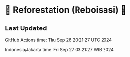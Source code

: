 
# 🌳 Reforestation (Reboisasi) 🌲

## Last Updated

GitHub Actions time: Thu Sep 26 20:21:27 UTC 2024

Indonesia/Jakarta time: Fri Sep 27 03:21:27 WIB 2024
